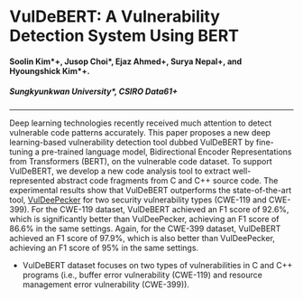 # VulDeBERT: A Vulnerability Detection System Using BERT

#### Soolin Kim*+, Jusop Choi*, Ejaz Ahmed+, Surya Nepal+, and Hyoungshick Kim*+.
##### Sungkyunkwan University*, CSIRO Data61+

---



Deep learning technologies recently received much attention to detect vulnerable code patterns accurately. This paper proposes a new deep learning-based vulnerability detection tool dubbed VulDeBERT by fine-tuning a pre-trained language model, Bidirectional Encoder Representations from Transformers (BERT), on the vulnerable code dataset. To support VulDeBERT, we develop a new code analysis tool to extract well-represented abstract code fragments from C and C++ source code. The experimental results show that VulDeBERT outperforms the state-of-the-art tool, [VulDeePecker](https://arxiv.org/abs/1801.01681) for two security vulnerability types (CWE-119 and CWE-399). For the CWE-119 dataset, VulDeBERT achieved an F1 score of 92.6\%, which is significantly better than VulDeePecker, achieving an F1 score of 86.6\% in the same settings. Again, for the CWE-399 dataset, VulDeBERT achieved an F1 score of 97.9\%, which is also better than VulDeePecker, achieving an F1 score of 95\% in the same settings.




* VulDeBERT dataset focuses on two types of vulnerabilities in C and C++ programs (i.e., buffer error vulnerability (CWE-119) and resource management error vulnerability (CWE-399)).

